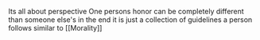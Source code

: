 Its all about perspective
One persons honor can be completely different than someone else's
in the end it is just a collection of guidelines a person follows 
similar to [[Morality]]
